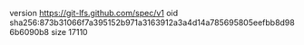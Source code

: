 version https://git-lfs.github.com/spec/v1
oid sha256:873b31066f7a395152b971a3163912a3a4d14a785695805eefbb8d986b6090b8
size 17110
